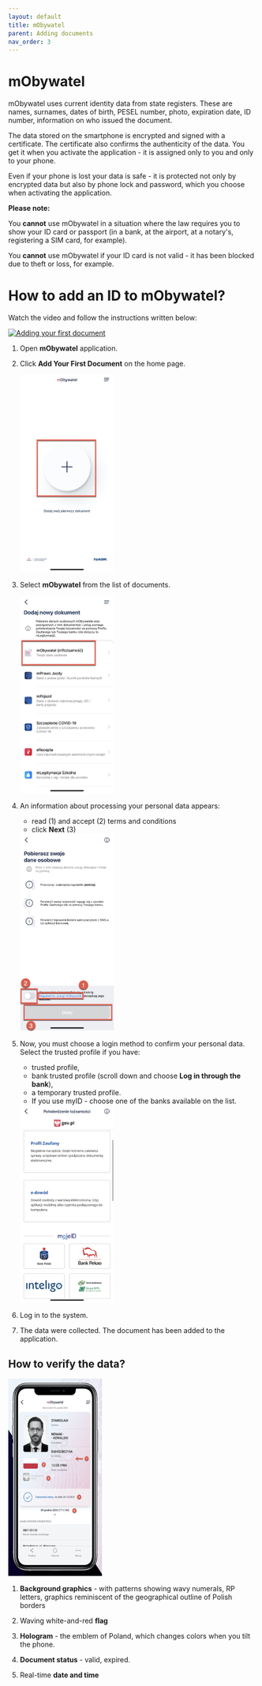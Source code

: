 ```yaml
---
layout: default
title: mObywatel
parent: Adding documents
nav_order: 3
---
```

 
mObywatel
===

mObywatel uses current identity data from state registers. These are names, surnames, dates of birth, PESEL number, photo, expiration date, ID number, information on who issued the document.

The data stored on the smartphone is encrypted and signed with a certificate. The certificate also confirms the authenticity of the data. You get it when you activate the application - it is assigned only to you and only to your phone.

Even if your phone is lost your data is safe - it is protected not only by encrypted data but also by phone lock and password, which you choose when activating the application.

**Please note:**   

You **cannot** use mObywatel in a situation where the law requires you to show your ID card or passport (in a bank, at the airport, at a notary's, registering a SIM card, for example).  

You **cannot** use mObywatel if your ID card is not valid - it has been blocked due to theft or loss, for example.   
   

# How to add an ID to mObywatel?

Watch the video and follow the instructions written below:

[![Adding your first document](https://res.cloudinary.com/marcomontalbano/image/upload/v1619372088/video_to_markdown/images/youtube--vuAy_k1f_rw-c05b58ac6eb4c4700831b2b3070cd403.jpg)](https://www.youtube.com/watch?v=vuAy_k1f_rw "Adding your first document")


1. Open **mObywatel** application. 
2. Click **Add Your First Document** on the home page.

   <img src="../assets/images/addfirst.jpeg" width="190" height="400"> 

3. Select **mObywatel** from the list of documents.

   <img src="../assets/images/doclist.jpeg" width="190" height="400"> 

4. An information about processing your personal data appears:
   - read (1) and accept (2) terms and conditions
   - click **Next** (3)

    <img src="../assets/images/personaldata.jpeg" width="190" height="400"> 

5. Now, you must choose a login method to confirm your personal data. Select the trusted profile if you have:
   - trusted profile, 
   - bank trusted profile (scroll down and choose **Log in through the bank**),
   - a temporary trusted profile.  
   - If you use myID - choose one of the banks available on the list.   

    <img src="../assets/images/confirm.jpeg" width="190" height="400"> 

6. Log in to the system.
7. The data were collected. The document has been added to the application.


## How to verify the data?

   <img src="../assets/images/mobywatel2.jpg" width="190" height="400"> 

1. **Background graphics** - with patterns showing wavy numerals, RP letters, graphics reminiscent of the geographical outline of Polish borders
   
2. Waving white-and-red **flag**

3. **Hologram** - the emblem of Poland, which changes colors when you tilt the phone.

4. **Document status** - valid, expired.

5. Real-time **date and time**